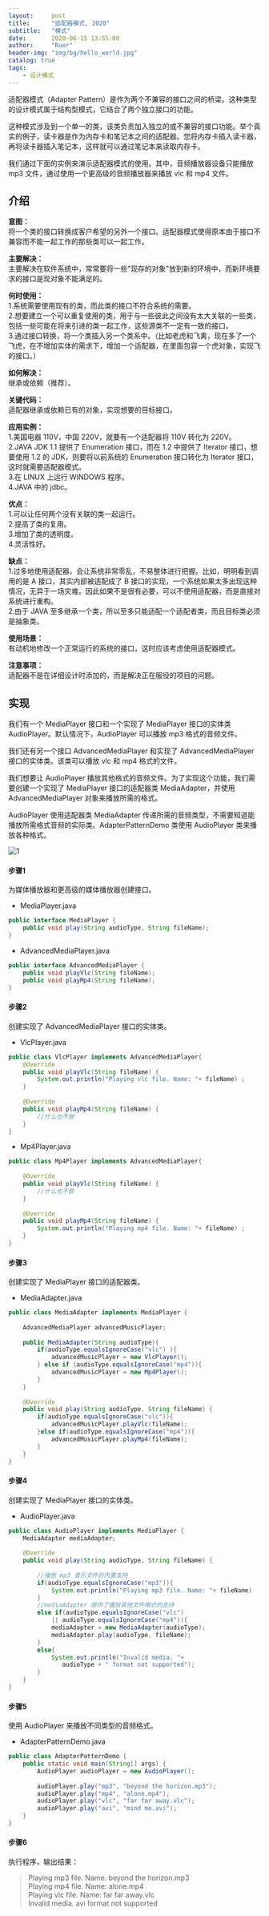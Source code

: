 ```yaml
---
layout:     post
title:      "适配器模式, 2020"
subtitle:   "模式"
date:       2020-06-15 13:55:00
author:     "Ruer"
header-img: "img/bg/hello_world.jpg"
catalog: true
tags:
    - 设计模式
---
```


适配器模式（Adapter Pattern）是作为两个不兼容的接口之间的桥梁。这种类型的设计模式属于结构型模式，它结合了两个独立接口的功能。

这种模式涉及到一个单一的类，该类负责加入独立的或不兼容的接口功能。举个真实的例子，读卡器是作为内存卡和笔记本之间的适配器。您将内存卡插入读卡器，再将读卡器插入笔记本，这样就可以通过笔记本来读取内存卡。

我们通过下面的实例来演示适配器模式的使用。其中，音频播放器设备只能播放 mp3 文件，通过使用一个更高级的音频播放器来播放 vlc 和 mp4 文件。

## 介绍

<b>意图：</b>  
将一个类的接口转换成客户希望的另外一个接口。适配器模式使得原本由于接口不兼容而不能一起工作的那些类可以一起工作。  

<b>主要解决：</b>  
主要解决在软件系统中，常常要将一些"现存的对象"放到新的环境中，而新环境要求的接口是现对象不能满足的。  

<b>何时使用：</b>  
1.系统需要使用现有的类，而此类的接口不符合系统的需要。  
2.想要建立一个可以重复使用的类，用于与一些彼此之间没有太大关联的一些类，包括一些可能在将来引进的类一起工作，这些源类不一定有一致的接口。   
3.通过接口转换，将一个类插入另一个类系中。（比如老虎和飞禽，现在多了一个飞虎，在不增加实体的需求下，增加一个适配器，在里面包容一个虎对象，实现飞的接口。）  

<b>如何解决：</b>  
继承或依赖（推荐）。  

<b>关键代码：</b>  
适配器继承或依赖已有的对象，实现想要的目标接口。  

<b>应用实例：</b>  
1.美国电器 110V，中国 220V，就要有一个适配器将 110V 转化为 220V。  
2.JAVA JDK 1.1 提供了 Enumeration 接口，而在 1.2 中提供了 Iterator 接口，想要使用 1.2 的 JDK，则要将以前系统的 Enumeration 接口转化为 Iterator 接口，这时就需要适配器模式。  
3.在 LINUX 上运行 WINDOWS 程序。  
4.JAVA 中的 jdbc。  

<b>优点：</b>  
1.可以让任何两个没有关联的类一起运行。  
2.提高了类的复用。  
3.增加了类的透明度。  
4.灵活性好。  

<b>缺点：</b>  
1.过多地使用适配器，会让系统非常零乱，不易整体进行把握。比如，明明看到调用的是 A 接口，其实内部被适配成了 B 接口的实现，一个系统如果太多出现这种情况，无异于一场灾难。因此如果不是很有必要，可以不使用适配器，而是直接对系统进行重构。  
2.由于 JAVA 至多继承一个类，所以至多只能适配一个适配者类，而且目标类必须是抽象类。  

<b>使用场景：</b>  
有动机地修改一个正常运行的系统的接口，这时应该考虑使用适配器模式。  

<b>注意事项：</b>  
适配器不是在详细设计时添加的，而是解决正在服役的项目的问题。  

## 实现

我们有一个 MediaPlayer 接口和一个实现了 MediaPlayer 接口的实体类 AudioPlayer。默认情况下，AudioPlayer 可以播放 mp3 格式的音频文件。

我们还有另一个接口 AdvancedMediaPlayer 和实现了 AdvancedMediaPlayer 接口的实体类。该类可以播放 vlc 和 mp4 格式的文件。

我们想要让 AudioPlayer 播放其他格式的音频文件。为了实现这个功能，我们需要创建一个实现了 MediaPlayer 接口的适配器类 MediaAdapter，并使用 AdvancedMediaPlayer 对象来播放所需的格式。

AudioPlayer 使用适配器类 MediaAdapter 传递所需的音频类型，不需要知道能播放所需格式音频的实际类。AdapterPatternDemo 类使用 AudioPlayer 类来播放各种格式。

![1](/img/DesignPattern/适配器模式UML.png)

#### 步骤1

为媒体播放器和更高级的媒体播放器创建接口。

* MediaPlayer.java
```java
public interface MediaPlayer {
    public void play(String audioType, String fileName);
}
```

* AdvancedMediaPlayer.java
```java
public interface AdvancedMediaPlayer { 
    public void playVlc(String fileName);
    public void playMp4(String fileName);
}
```

#### 步骤2

创建实现了 AdvancedMediaPlayer 接口的实体类。

* VlcPlayer.java
```java
public class VlcPlayer implements AdvancedMediaPlayer{
    @Override
    public void playVlc(String fileName) {
        System.out.println("Playing vlc file. Name: "+ fileName) ;      
    }
  
    @Override
    public void playMp4(String fileName) {
        //什么也不做
    }
}
```

* Mp4Player.java
```java
public class Mp4Player implements AdvancedMediaPlayer{
 
    @Override
    public void playVlc(String fileName) {
        //什么也不做
    }
  
    @Override
    public void playMp4(String fileName) {
        System.out.println("Playing mp4 file. Name: "+ fileName) ;      
    }
}
```

#### 步骤3

创建实现了 MediaPlayer 接口的适配器类。

* MediaAdapter.java
```java
public class MediaAdapter implements MediaPlayer {
 
    AdvancedMediaPlayer advancedMusicPlayer;
  
    public MediaAdapter(String audioType){
        if(audioType.equalsIgnoreCase("vlc") ){
            advancedMusicPlayer = new VlcPlayer();       
        } else if (audioType.equalsIgnoreCase("mp4")){
            advancedMusicPlayer = new Mp4Player();
        }  
    }
  
    @Override
    public void play(String audioType, String fileName) {
        if(audioType.equalsIgnoreCase("vlc")){
            advancedMusicPlayer.playVlc(fileName);
        }else if(audioType.equalsIgnoreCase("mp4")){
            advancedMusicPlayer.playMp4(fileName);
        }
    }
}
```

#### 步骤4

创建实现了 MediaPlayer 接口的实体类。

* AudioPlayer.java
```java
public class AudioPlayer implements MediaPlayer {
    MediaAdapter mediaAdapter; 
  
    @Override
    public void play(String audioType, String fileName) {    
  
        //播放 mp3 音乐文件的内置支持
        if(audioType.equalsIgnoreCase("mp3")){
            System.out.println("Playing mp3 file. Name: "+ fileName)  ;         
        } 
        //mediaAdapter 提供了播放其他文件格式的支持
        else if(audioType.equalsIgnoreCase("vlc") 
            || audioType.equalsIgnoreCase("mp4")){
            mediaAdapter = new MediaAdapter(audioType);
            mediaAdapter.play(audioType, fileName);
        }
        else{
            System.out.println("Invalid media. "+
               audioType + " format not supported");
        }
    }   
}
```

#### 步骤5

使用 AudioPlayer 来播放不同类型的音频格式。

* AdapterPatternDemo.java
```java
public class AdapterPatternDemo {
    public static void main(String[] args) {
        AudioPlayer audioPlayer = new AudioPlayer();
   
        audioPlayer.play("mp3", "beyond the horizon.mp3");
        audioPlayer.play("mp4", "alone.mp4");
        audioPlayer.play("vlc", "far far away.vlc");
        audioPlayer.play("avi", "mind me.avi");
    }
}
```

#### 步骤6

执行程序，输出结果：

> Playing mp3 file. Name: beyond the horizon.mp3  
> Playing mp4 file. Name: alone.mp4  
> Playing vlc file. Name: far far away.vlc  
> Invalid media. avi format not supported  